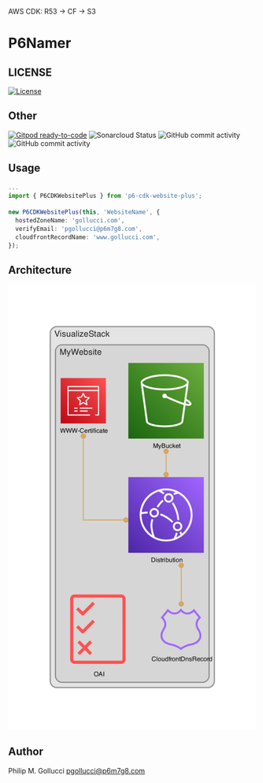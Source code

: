 AWS CDK: R53 -> CF -> S3

# P6Namer

## LICENSE

[![License](https://img.shields.io/badge/License-Apache%202.0-yellowgreen.svg)](https://opensource.org/licenses/Apache-2.0)

## Other

[![Gitpod ready-to-code](https://img.shields.io/badge/Gitpod-ready--to--code-blue?logo=gitpod)](https://gitpod.io/#https://github.com/p6m7g8/p6-cdk-website-plus) ![Sonarcloud Status](https://sonarcloud.io/api/project_badges/measure?project=p6m7g8_p6-cdk-website-plus&metric=alert_status) ![GitHub commit activity](https://img.shields.io/github/commit-activity/y/p6m7g8/p6-cdk-website-plus) ![GitHub commit activity](https://img.shields.io/github/commit-activity/m/p6m7g8/p6-cdk-website-plus)

## Usage

```ts
...
import { P6CDKWebsitePlus } from 'p6-cdk-website-plus';

new P6CDKWebsitePlus(this, 'WebsiteName', {
  hostedZoneName: 'gollucci.com',
  verifyEmail: 'pgollucci@p6m7g8.com',
  cloudfrontRecordName: 'www.gollucci.com',
});
```

## Architecture

![./assets/diagram.png](./assets/diagram.png)

## Author

Philip M. Gollucci <pgollucci@p6m7g8.com>
